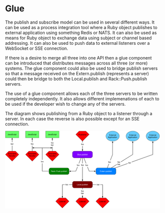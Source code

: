 
# Glue

The publish and subscribe model can be used in several different ways. It can
be used as a process integration tool where a Ruby object publishes to
external application using something Redis or NATS. It can also be used as
means for Ruby object to exchange data using subject or channel based
addressing. It can also be used to push data to external listeners over a
WebSocket or SSE connection.

If there is a desire to merge all three into one API then a glue component can
be introduced that distributes messages across all three (or more)
systems. The glue component could also be used to bridge publish servers so
that a message received on the Extern.publish (represents a server) could then
be bridge to both the Local.publish and Rack::Push.publish servers.

The use of a glue component allows each of the three servers to be written
completely independently. It also allows different implemenations of each to
be used if the developer wish to change any of the servers.

The diagram shows publishing from a Ruby object to a listener through a
server. In each case the reverse is also possible except for an SSE
connection.

![](glue-diagram.svg)
